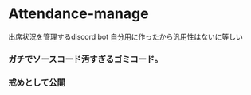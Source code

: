 # Attendance-manage
出席状況を管理するdiscord bot
自分用に作ったから汎用性はないに等しい

### ガチでソースコード汚すぎるゴミコード。  
### 戒めとして公開
